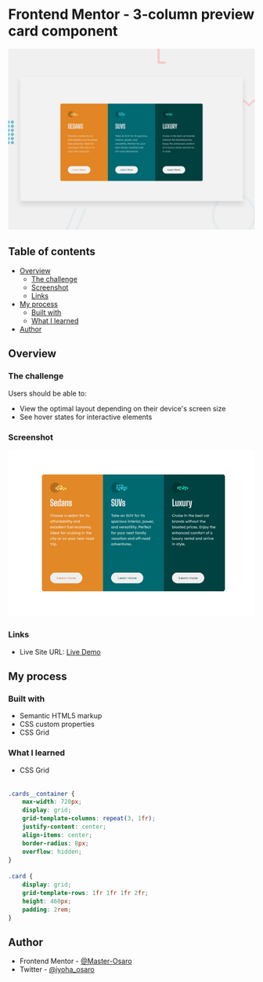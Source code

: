 # Frontend Mentor - 3-column preview card component

![Design preview for the 3-column preview card component coding challenge](./design/desktop-preview.jpg)

## Table of contents

- [Overview](#overview)
  - [The challenge](#the-challenge)
  - [Screenshot](#screenshot)
  - [Links](#links)
- [My process](#my-process)
  - [Built with](#built-with)
  - [What I learned](#what-i-learned)
- [Author](#author)


## Overview

### The challenge

Users should be able to:

- View the optimal layout depending on their device's screen size
- See hover states for interactive elements

### Screenshot

![](./screenshot.jpg)



### Links

- Live Site URL: [Live Demo](https://pricing-component-o.netlify.app)

## My process

### Built with

- Semantic HTML5 markup
- CSS custom properties
- CSS Grid


### What I learned

- CSS Grid

```css

.cards__container {
    max-width: 720px;
    display: grid;
    grid-template-columns: repeat(3, 1fr);
    justify-content: center;
    align-items: center;
    border-radius: 8px;
    overflow: hidden;
}

.card {
    display: grid;
    grid-template-rows: 1fr 1fr 1fr 2fr;
    height: 460px;
    padding: 2rem;
}
```


## Author
- Frontend Mentor - [@Master-Osaro](https://www.frontendmentor.io/profile/yourusername)
- Twitter - [@iyoha_osaro](https://www.twitter.com/yourusername)
